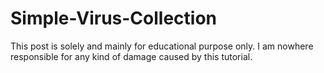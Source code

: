 # Simple-Virus-Collection
This post is solely and mainly for educational purpose only. I am nowhere responsible for any kind of damage caused by this tutorial.
